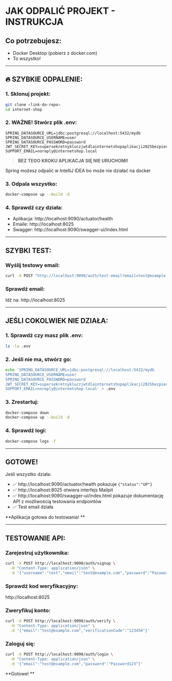 # JAK ODPALIĆ PROJEKT - INSTRUKCJA

## Co potrzebujesz:
- Docker Desktop (pobierz z docker.com)
- To wszystko!

---

## 🔥 SZYBKIE ODPALENIE:

### 1. Sklonuj projekt:
```bash
git clone <link-do-repo>
cd internet-shop
```

### 2. **WAŻNE!** Stwórz plik .env:
```
SPRING_DATASOURCE_URL=jdbc:postgresql://localhost:5432/mydb
SPRING_DATASOURCE_USERNAME=user
SPRING_DATASOURCE_PASSWORD=password
JWT_SECRET_KEY=supersekretnykluczjwtdlainternetshopaplikacji2025bezpieczny
SUPPORT_EMAIL=noreply@internetshop.local
```

> **BEZ TEGO KROKU APLIKACJA SIĘ NIE URUCHOMI!**

Spring możesz odpalić w IntelliJ IDEA bo może nie działać na docker

### 3. Odpala wszystko:
```bash
docker-compose up --build -d
```

### 4. Sprawdź czy działa:
- Aplikacja: http://localhost:9090/actuator/health
- Emaile: http://localhost:8025
- Swagger: http://localhost:9090/swagger-ui/index.html

---

## SZYBKI TEST:

### Wyślij testowy email:
```bash
curl -X POST "http://localhost:9090/auth/test-email?email=test@example.com"
```

### Sprawdź email:
Idź na: http://localhost:8025

---

## JEŚLI COKOLWIEK NIE DZIAŁA:

### 1. Sprawdź czy masz plik .env:
```bash
ls -la .env
```

### 2. Jeśli nie ma, stwórz go:
```bash
echo 'SPRING_DATASOURCE_URL=jdbc:postgresql://localhost:5432/mydb
SPRING_DATASOURCE_USERNAME=user
SPRING_DATASOURCE_PASSWORD=password
JWT_SECRET_KEY=supersekretnykluczjwtdlainternetshopaplikacji2025bezpieczny
SUPPORT_EMAIL=noreply@internetshop.local' > .env
```

### 3. Zrestartuj:
```bash
docker-compose down
docker-compose up --build -d
```

### 4. Sprawdź logi:
```bash
docker-compose logs -f
```

---

## GOTOWE!

Jeśli wszystko działa:
- ✅ http://localhost:9090/actuator/health pokazuje `{"status":"UP"}`
- ✅ http://localhost:8025 otwiera interfejs Mailpit
- ✅ http://localhost:9090/swagger-ui/index.html pokazuje dokumentację API z możliwością testowania endpointów
- ✅ Test email działa

**Aplikacja gotowa do testowania! **

---

## TESTOWANIE API:

### Zarejestruj użytkownika:
```bash
curl -X POST http://localhost:9090/auth/signup \
  -H "Content-Type: application/json" \
  -d '{"username":"test","email":"test@example.com","password":"Password123"}'
```

### Sprawdź kod weryfikacyjny:
http://localhost:8025

### Zweryfikuj konto:
```bash
curl -X POST http://localhost:9090/auth/verify \
  -H "Content-Type: application/json" \
  -d '{"email":"test@example.com","verificationCode":"123456"}'
```

### Zaloguj się:
```bash
curl -X POST http://localhost:9090/auth/login \
  -H "Content-Type: application/json" \
  -d '{"email":"test@example.com","password":"Password123"}'
```

**Gotowe! **
